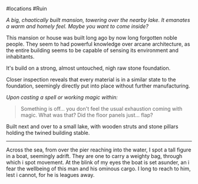#locations #Ruin 
 

*A big, chaotically built mansion, towering over the nearby lake.*
*It emanates a warm and homely feel. Maybe you want to come inside?*

This mansion or house was built long ago by now long forgotten noble people.
They seem to had powerful knowledge over arcane architecture, as the entire building seems to be capable of sensing its environment and inhabitants.

It's build on a strong, almost untouched, nigh raw stone foundation.

Closer inspection reveals that every material is in a similar state to the foundation, seemingly directly put into place without further manufacturing.

*Upon casting a spell or working magic within:*
> Something is off... you don't feel the usual exhaustion coming with magic.
> What was that?
> Did the floor panels just... flap?


Built next and over to a small lake, with wooden struts and stone pillars holding the twined building stable. 
***
Across the sea, from over the pier reaching into the water, I spot a tall figure in a boat, seemingly adrift. They are one to carry a weighty bag, through which i spot movement. At the blink of my eyes the boat is set asunder, an i fear the wellbeing of this man and his ominous cargo. I long to reach to him, lest i cannot, for he is leagues away. 

